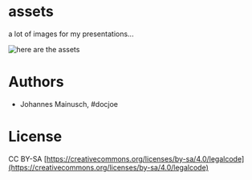 # assets
a lot of images for my presentations...

![here are the assets](https://ahojsenn.github.io/assets/)

# Authors
- Johannes Mainusch, #docjoe


# License
CC BY-SA
[https://creativecommons.org/licenses/by-sa/4.0/legalcode](https://creativecommons.org/licenses/by-sa/4.0/legalcode) 
